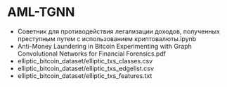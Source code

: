 # AML-TGNN

* Советник для противодействия легализации доходов, полученных преступным путем с использованием криптовалюты.ipynb
* Anti-Money Laundering in Bitcoin Experimenting with Graph Convolutional Networks for Financial Forensics.pdf
* elliptic_bitcoin_dataset/elliptic_txs_classes.csv
* elliptic_bitcoin_dataset/elliptic_txs_edgelist.csv
* elliptic_bitcoin_dataset/elliptic_txs_features.txt
